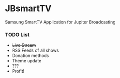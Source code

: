 JBsmartTV
=========

Samsung SmartTV Application for Jupiter Broadcasting

### TODO List
* ~~Live Stream~~
* RSS Feeds of all shows
* Donation methods
* Theme update
* ???
* Profit!
